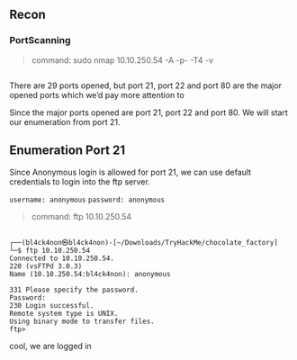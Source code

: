<h2>Recon</h2>

<h3>PortScanning</h3>

>command: sudo nmap 10.10.250.54 -A -p- -T4 -v

```

```
There are 29 ports opened, but port 21, port 22 and port 80 are the major opened ports which we’d pay more attention to

Since the major ports opened are port 21, port 22 and port 80. We will start our enumeration from port 21.



<h2>Enumeration Port 21</h2>

Since Anonymous login is allowed for port 21, we can use default credentials to login into the ftp server.

```username: anonymous```     ```password: anonymous```

>command: ftp 10.10.250.54

```
                                                                                                                                                                                                                                
┌──(bl4ck4non㉿bl4ck4non)-[~/Downloads/TryHackMe/chocolate_factory]
└─$ ftp 10.10.250.54
Connected to 10.10.250.54.
220 (vsFTPd 3.0.3)
Name (10.10.250.54:bl4ck4non): anonymous

331 Please specify the password.
Password: 
230 Login successful.
Remote system type is UNIX.
Using binary mode to transfer files.
ftp> 
```
cool, we are logged in












































